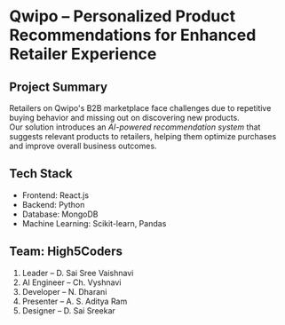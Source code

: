 # Qwipo – Personalized Product Recommendations for Enhanced Retailer Experience

## Project Summary
Retailers on Qwipo's B2B marketplace face challenges due to repetitive buying behavior and missing out on discovering new products.  
Our solution introduces an *AI-powered recommendation system* that suggests relevant products to retailers, helping them optimize purchases and improve overall business outcomes.  

## Tech Stack
- Frontend: React.js  
- Backend: Python  
- Database: MongoDB  
- Machine Learning: Scikit-learn, Pandas  

## Team: High5Coders
1. Leader – D. Sai Sree Vaishnavi  
2. AI Engineer – Ch. Vyshnavi  
3. Developer – N. Dharani  
4. Presenter – A. S. Aditya Ram  
5. Designer – D. Sai Sreekar

